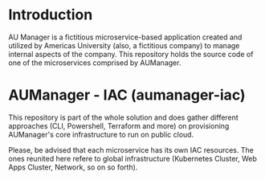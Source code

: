 # Introduction

AU Manager is a fictitious microservice-based application created and utilized by Americas University (also, a fictitious company) to manage internal aspects of the company. This repository holds the source code of one of the microservices comprised by AUManager.

# AUManager - IAC (aumanager-iac)

This repository is part of the whole solution and does gather different approaches (CLI, Powershell, Terraform and more) on provisioning AUManager's core infrastructure to run on public cloud.

Please, be advised that each microservice has its own IAC resources. The ones reunited here refere to global infrastructure (Kubernetes Cluster, Web Apps Cluster, Network, so on so forth).